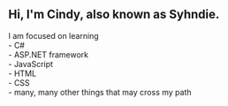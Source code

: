 ## Hi, I'm Cindy, also known as Syhndie. 

I am focused on learning  
	- C#  
	- ASP.NET framework  
	- JavaScript  
	- HTML  
	- CSS  
	- many, many other things that may cross my path 

<!---
syhndie/syhndie is a ✨ special ✨ repository because its `README.md` (this file) appears on your GitHub profile.
You can click the Preview link to take a look at your changes.
--->

